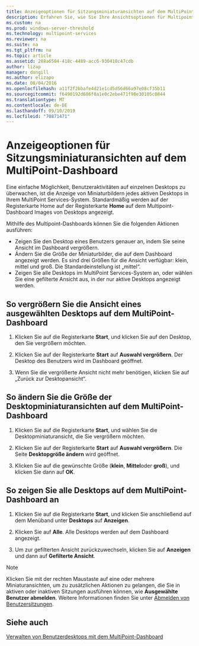 ```yaml
---
title: Anzeigeoptionen für Sitzungsminiaturansichten auf dem MultiPoint-Dashboard
description: Erfahren Sie, wie Sie Ihre Ansichtsoptionen für Multipoint Services anpassen.
ms.custom: na
ms.prod: windows-server-threshold
ms.technology: multipoint-services
ms.reviewer: na
ms.suite: na
ms.tgt_pltfrm: na
ms.topic: article
ms.assetid: 288a6504-418c-4489-acc6-930410c47cdb
author: lizap
manager: dongill
ms.author: elizapo
ms.date: 08/04/2016
ms.openlocfilehash: a11f2f2bbafe4d21e1cd5d56d66a97e08cf35b11
ms.sourcegitcommit: f6490192d686f0a1e0c2ebe471f98e30105c0844
ms.translationtype: MT
ms.contentlocale: de-DE
ms.lasthandoff: 09/10/2019
ms.locfileid: "70871471"
---
```

# <a name="view-options-for-session-thumbnails-in-multipoint-dashboard"></a>Anzeigeoptionen für Sitzungsminiaturansichten auf dem MultiPoint-Dashboard
Eine einfache Möglichkeit, Benutzeraktivitäten auf einzelnen Desktops zu überwachen, ist die Anzeige von Miniaturbildern jedes aktiven Desktops in Ihrem MultiPoint Services-System. Standardmäßig werden auf der Registerkarte Home auf der Registerkarte **Home** auf dem Multipoint-Dashboard Images von Desktops angezeigt.  
  
Mithilfe des Multipoint-Dashboards können Sie die folgenden Aktionen ausführen:  
  
- Zeigen Sie den Desktop eines Benutzers genauer an, indem Sie seine Ansicht im Dashboard vergrößern.  
- Ändern Sie die Größe der Miniaturbilder, die auf dem Dashboard angezeigt werden. Es sind drei Größen für die Ansicht verfügbar: klein, mittel und groß. Die Standardeinstellung ist „mittel“.  
- Zeigen Sie alle Desktops im MultiPoint Services-System an, oder wählen Sie eine gefilterte Ansicht aus, in der nur aktive Desktops angezeigt werden.  
  
## <a name="to-enlarge-the-view-of-a-selected-desktop-in-multipoint-dashboard"></a>So vergrößern Sie die Ansicht eines ausgewählten Desktops auf dem MultiPoint-Dashboard  
  
1.  Klicken Sie auf die Registerkarte **Start**, und klicken Sie auf den Desktop, den Sie vergrößern möchten.  
  
2.  Klicken Sie auf der Registerkarte **Start** auf **Auswahl vergrößern**. Der Desktop des Benutzers wird im Dashboard geöffnet.  
  
3.  Wenn Sie die vergrößerte Ansicht nicht mehr benötigen, klicken Sie auf „Zurück zur Desktopansicht“.  
  
## <a name="to-change-the-size-of-desktop-thumbnails-in-multipoint-dashboard"></a>So ändern Sie die Größe der Desktopminiaturansichten auf dem MultiPoint-Dashboard  
  
1.  Klicken Sie auf die Registerkarte **Start**, und wählen Sie die Desktopminiaturansicht, die Sie vergrößern möchten.  
  
2.  Klicken Sie auf der Registerkarte **Start** auf **Auswahl vergrößern**. Die Seite **Desktopgröße ändern** wird geöffnet.  
  
3.  Klicken Sie auf die gewünschte Größe (**klein**, **Mittel**oder **groß**), und klicken Sie dann auf **OK**.  
  
## <a name="to-show-all-desktops-in-multipoint-dashboard"></a>So zeigen Sie alle Desktops auf dem MultiPoint-Dashboard an  
  
1.  Klicken Sie auf die Registerkarte **Start**, und klicken Sie anschließend auf dem Menüband unter **Desktops** auf **Anzeigen**.  
  
2.  Klicken Sie auf **Alle**. Alle Desktops werden auf dem Dashboard angezeigt.  
  
3.  Um zur gefilterten Ansicht zurückzuwechseln, klicken Sie auf **Anzeigen** und dann auf **Gefilterte Ansicht**.  

>[!NOTE] 
> Klicken Sie mit der rechten Maustaste auf eine oder mehrere Miniaturansichten, um zu zusätzlichen Aktionen zu gelangen, die Sie in aktiven oder inaktiven Sitzungen ausführen können, wie **Ausgewählte Benutzer abmelden**. Weitere Informationen finden Sie unter [Abmelden von Benutzersitzungen](Log-Off-User-Sessions.md).

## <a name="see-also"></a>Siehe auch  
[Verwalten von Benutzerdesktops mit dem MultiPoint-Dashboard](Manage-User-Desktops-Using-MultiPoint-Dashboard.md)